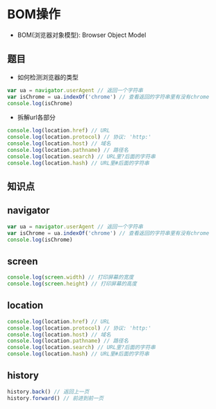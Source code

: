 # BOM操作

- BOM(浏览器对象模型): Browser Object Model

## 题目

- 如何检测浏览器的类型

``` javascript
var ua = navigator.userAgent // 返回一个字符串
var isChrome = ua.indexOf('chrome') // 查看返回的字符串里有没有chrome
console.log(isChrome)
```

- 拆解url各部分

``` javascript
console.log(location.href) // URL
console.log(location.protocol) // 协议: 'http:'
console.log(location.host) // 域名
console.log(location.pathname) // 路径名
console.log(location.search) // URL里?后面的字符串
console.log(location.hash) // URL里#后面的字符串
```

## 知识点

## navigator

``` javascript
var ua = navigator.userAgent // 返回一个字符串
var isChrome = ua.indexOf('chrome') // 查看返回的字符串里有没有chrome
console.log(isChrome)
```

## screen

``` javascript
console.log(screen.width) // 打印屏幕的宽度
console.log(screen.height) // 打印屏幕的高度
```

## location

``` javascript
console.log(location.href) // URL
console.log(location.protocol) // 协议: 'http:'
console.log(location.host) // 域名
console.log(location.pathname) // 路径名
console.log(location.search) // URL里?后面的字符串
console.log(location.hash) // URL里#后面的字符串
```

## history

``` javascript
history.back() // 返回上一页
history.forward() // 前进到前一页
```
